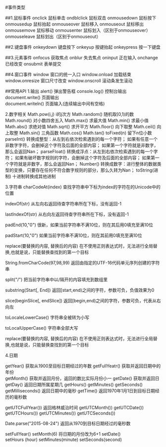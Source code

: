 
#事件类型

##1.鼠标事件
onclick         鼠标单击
ondblclick      鼠标双击
onmousedown     鼠标按下
onmousedup      鼠标抬起
onmouseover     鼠标移入
onmouseout      鼠标移出
onmousemove     鼠标移动
onmousenter     鼠标划入（区别于onmouseover）
onmouseleave    鼠标划出（区别于onmouseout）

##2.键盘事件
onkeydown       键盘按下
onkeyup         按键抬起
onkeypress      按一下键盘

##3.元素事件
onfocus         获取焦点
onblur          失去焦点
oninput         正在输入
onchange        已经改变
onsubmit        表单提交

##4.窗口事件
window          窗口的统一入口
window.onload   加载结束
window.onresize 窗口尺寸改变
window.onscroll 滚动条发生滚动

##常用API
1.输出
alert()                   弹出警告框
console.log()             控制台输出
document.write()          页面输出    
document.writeln()        页面输入(连续输出中间有空格)

2.数字相关
Math.pow(i,j)             i的j次方
Math.random()             随机取[0,1)的数
Math.round()              对小数四舍五入
Math.max()                求最大值
Math.min()                求最小值
Math.abs()                求绝对值
Math.sqrt()               求开平方
Math.floor()              向下取整
Math.ceil()               向上取整
Math.sin()                三角函数
Math.cos()
Math.tan()
toFixed(n)                留下n位小数
parseInt()                转换成整型：从左到右依次检索遇到的每一个字符；
                                     如果有任意一个非数字字符，会删掉这个字符及后面的全部内容；                                      如果第一个字符就是非数字，那么会返回Nan；
parseFloat()              转换成浮点：从左到右依次检索遇到的每一个字符；
                                     如果有破坏数字规则的字符，会删掉这个字符及后面的全部内容；
                                     如果第一个字符就是非数字，那么会返回Nan；
Number()                  转换成数字：进行整体的数据类型的变换，只要存在任何不符合数字规则的部分，那么久转为Nan；
toString(进制)            十进制转换成其他进制            


3.字符串
charCodeAt(index)                     查找字符串中下标为index的字符在的Unicode中的位置

indexOf(str)                          从左向右返回待查字符串所在下标，没有返回-1   

lastIndexOf(str)                      从右向左返回待查字符串所在下标，没有返回-1


padEnd(10,"0")                        很新，如果当前字符串不满10位，则在其后用0填充至满10位

padStart(10,"0")                      如果当前字符串不满10位，则在其前用0填充至满10位

replace(要替换的内容, 替换后的内容)     在不使用正则表达式时，无法进行全局替换,也就是说，只能替换查找到的第一个目标

String.fromCharCode(97,98,99)         返回由指定的UTF-16代码单元序列创建的字符串

split("/")                            把当前字符串中以/隔开的内容填充到数组里

substring(Start[, End])               返回[start,end)之间的字符，参数可负，负值效果为0

slice(beginSlice[, endSlice])         返回[begin,end)之间的字符，参数可负，代表从右向左

toLocaleLowerCase()                   字符串全被转为小写

toLocalUpperCase()                    字符串全部大写

replace(要替换的内容, 替换后的内容)     在不使用正则表达式时，无法进行全局替换,也就是说，只能替换查找到的第一个目标

4.日期

getYear()                             获取从1900至目标日期经过的年数
getFullYeatr()                        获取并返回日期中的年份  
getMonth()                            获取并返回月份，返回的数比实际月份小一
getDate()                             获取并返回日     
getDay()                              返回日期所属星期几
getHours()
getMinutes()
getSeconds()
getMilliseconds()                     返回日期中的毫秒
getTime()                             返回1970年1月1日到目标日期经历的毫秒数

getUTCFullYear())                     返回格林威治时间
getUTCMonth())
getUTCDate())
getUTCHours())
getUTCMinutes())
getUTCSeconds())

Date.parse("2015-08-24")              返回从1970到目标日期经过的毫秒数


setFullYear()
setMonth(6)                            将日期的月份改为6+1
setDate()                   
setHours  (hour)
setMinutes(minute)
setSeconds(second)        


